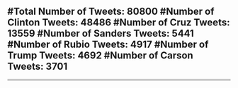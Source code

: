 #Total Number of Tweets: 80800 
#Number of Clinton Tweets: 48486
#Number of Cruz Tweets: 13559
#Number of Sanders Tweets: 5441
#Number of Rubio Tweets: 4917
#Number of Trump Tweets: 4692
#Number of Carson Tweets: 3701
---
---
